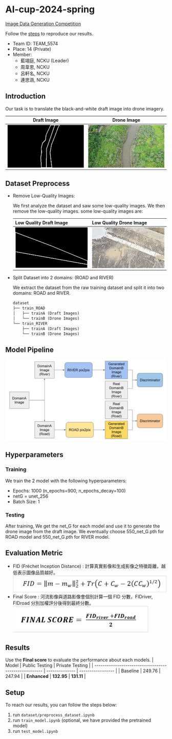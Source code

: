# AI-cup-2024-spring
[Image Data Generation Competition](https://tbrain.trendmicro.com.tw/Competitions/Details/34)

Follow the [steps](#setup) to reproduce our results.

- Team ID: TEAM_5574
- Place: 14 (Private)
- Member:
    - 藍翊庭, NCKU (Leader)
    - 周韋恩, NCKU
    - 呂軒名, NCKU
    - 連思涵, NCKU

## Introduction
Our task is to translate the black-and-white draft image into drone imagery.

| Draft Image             | Drone Image            |
| ------------------------- | ------------------------- |
| ![draft](./src/domainA.png) | ![drone](./src/domainB.jpg) |

## Dataset Preprocess

- Remove Low-Quality Images:

    We first analyze the dataset and saw some low-quality images. We then remove the low-quality images.
some low-quality images are:

    | Low Quality Draft Image             | Low Quality Drone Image            |
    | ------------------------- | ------------------------- |
    | ![draft](./src/low_quality_A_2271.png) | ![drone](./src/low_quality_B_2271.jpg) |

- Split Dataset into 2 domains: (ROAD and RIVER)

    We extract the dataset from the raw training dataset and split it into two domains: ROAD and RIVER.
    ```
    dataset
    ├── train_ROAD
    │   ├── trainA (Draft Images)
    │   └── trainB (Drone Images)
    └── train_RIVER
        ├── trainA (Draft Images)
        └── trainB (Drone Images)
    ```

## Model Pipeline
![alt text](./src/image.png)

## Hyperparameters
### Training
We train the 2 model with the following hyperparameters:
- Epochs: 1000 (n_epochs=900, n_epochs_decay=100)
- netG = unet_256
- Batch Size: 1

### Testing
After training, We get the net_G for each model and use it to generate the drone image from the draft image.
We eventually choose 550_net_G.pth for ROAD model and 550_net_G.pth for RIVER model.

## Evaluation Metric
- FID (Fréchet Inception Distance) : 計算真實影像和生成影像之特徵距離，越低表示圖像品質越好。
![alt text](./src/fid.png)
- Final Score : 河流影像與道路影像會個別計算一個 FID 分數，FIDriver, FIDroad 分別加權評分後得到最終分數。
![alt text](./src/final-acore.png)



## Results
Use the **Final score** to evaluate the performance about each models.
| Model                                                 | Public Testing | Private Testing   |
| ----------------------------------------------------- | -------------- | ----------------- |
| Baseline                                              | 249.76       | 247.94                 |
| **Enhanced**                                          | **132.95**   | **131.11** |


## Setup
To reach our results, you can follow the steps below:
1. run `dataset/preprocess_dataset.ipynb`
2. run `train_model.ipynb` (optional, we have provided the pretrained model)
3. run `test_model.ipynb`

